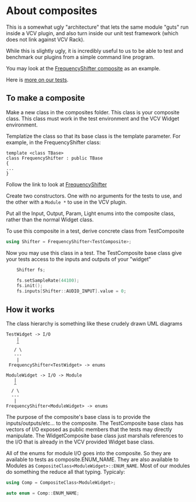 # About composites

This is a somewhat ugly "architecture" that lets the same module "guts" run inside a VCV plugin, and also turn inside our unit test framework (which does not link against VCV Rack).

While this is slightly ugly, it is incredibly useful to us to be able to test and benchmark our plugins from a simple command line program.

You may look at the [FrequencyShifter composite](../composites/FrequencyShifter.h) as an example.

Here is [more on our tests](unit-test.md).

## To make a composite

Make a new class in the composites folder. This class is your composite class. This class must work in the test environment and the VCV Widget environment.

Templatize the class so that its base class is the template parameter. For example, in the FrequencyShifter class:
```
template <class TBase>
class FrequencyShifter : public TBase
{
...
}
```
Follow the link to look at [FrequencyShifter](composites/FrequencyShifter.h)

Create two constructors. One with no arguments for the tests to use, and the other with a `Module *` to use in the VCV plugin.

Put all the Input, Output, Param, Light enums into the composite class, rather than the normal Widget class.

To use this composite in a test, derive concrete class from TestComposite
```c++
using Shifter = FrequencyShifter<TestComposite>;
```
Now you may use this class in a test. The TestComposite base class give your tests access to the inputs and outputs of your "widget"
```c++
    Shifter fs;

    fs.setSampleRate(44100);
    fs.init();
    fs.inputs[Shifter::AUDIO_INPUT].value = 0;
```

## How it works

The class hierarchy is something like these crudely drawn UML diagrams
```
TestWidget -> I/O
    |
    ^
   / \
   ---
    |
 FrequencyShifter<TestWidget> -> enums
 ```

 ```
 ModuleWidget -> I/O -> Module
    |
    ^
   / \
   ---
    |
 FrequencyShifter<ModuleWidget> -> enums
```

The purpose of the composite's base class is to provide the inputs/outputs/etc... to the composite. The TestComposite base class has vectors of I/O exposed as public members that the tests may directly manipulate. The WidgetComposite base class just marshals references to the I/O that is already in the VCV provided Widget base class.

All of the enums for module I/O goes into the composite. So they are available to tests as composite.ENUM_NAME. They are also available to Modules as `CompositeClass<ModuleWidget>::ENUM_NAME`. Most of our modules do something the reduce all that typing. Typicaly:
```c++
using Comp = CompositeClass<ModuleWidget>;

auto enum = Comp::ENUM_NAME;
```
